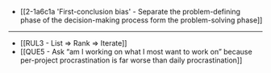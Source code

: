 - [[2-1a6c1a 'First-conclusion bias' - Separate the problem-defining phase of the decision-making process form the problem-solving phase]]
---
- [[RUL3 - List ⇒ Rank ⇒ Iterate]]
- [[QUE5 - Ask “am I working on what I most want to work on” because per-project procrastination is far worse than daily procrastination]]
